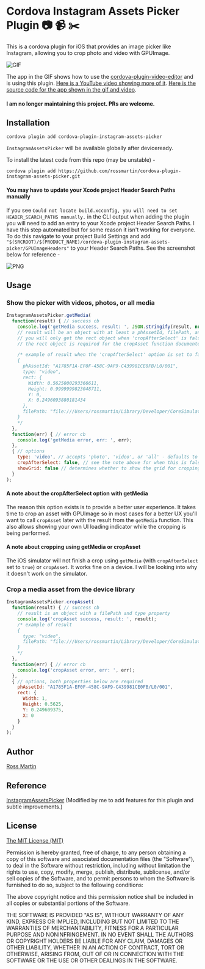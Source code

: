 # Cordova Instagram Assets Picker Plugin :camera: :video_camera: :scissors:

This is a cordova plugin for iOS that provides an image picker like Instagram, allowing you to crop photo and video with GPUImage.

![GIF](example.gif)

The app in the GIF shows how to use the [cordova-plugin-video-editor](https://github.com/jbavari/cordova-plugin-video-editor) and is using this plugin.  [Here is a YouTube video showing more of it](https://youtu.be/U0O2gG4N0JM).  [Here is the source code for the app shown in the gif and video](https://github.com/rossmartin/video-editor-ionic2).

#### I am no longer maintaining this project. PRs are welcome.

## Installation
```
cordova plugin add cordova-plugin-instagram-assets-picker
```
`InstagramAssetsPicker` will be available globally after deviceready.

To install the latest code from this repo (may be unstable) -
```
cordova plugin add https://github.com/rossmartin/cordova-plugin-instagram-assets-picker.git
```

#### You may have to update your Xcode project Header Search Paths manually
If you see `Could not locate build.xcconfig, you will need to set HEADER_SEARCH_PATHS manually.` in the CLI output when adding the plugin you will need to add an entry to your Xcode project Header Search Paths.  I have this step automated but for some reason it isn't working for everyone.  To do this navigate to your project Build Settings and add `"$(SRCROOT)/$(PRODUCT_NAME)/cordova-plugin-instagram-assets-picker/GPUImageHeaders"` to your Header Search Paths.  See the screenshot below for reference -

![PNG](set-header-search-paths.png)

## Usage

### Show the picker with videos, photos, or all media

``` javascript
InstagramAssetsPicker.getMedia(
  function(result) { // success cb
    console.log('getMedia success, result: ', JSON.stringify(result, null, 2));
    // result will be an object with at least a phAssetId, filePath, and type property
    // you will only get the rect object when 'cropAfterSelect' is false
    // the rect object is required for the cropAsset function documented below

    /* example of result when the 'cropAfterSelect' option is set to false
    {
      phAssetId: "A1785F1A-EF0F-458C-9AF9-C439981CE0FB/L0/001",
      type: "video",
      rect: {
        Width: 0.5625000293366611,
        Height: 0.9999999823048711,
        Y: 0,
        X: 0.2496093880181434
      },
      filePath: "file:///Users/rossmartin/Library/Developer/CoreSimulator/Devices/6465544C-C262-4EA8-BA7C-8BAB4AB98597/data/Media/DCIM/100APPLE/IMG_0006.m4v"
    }
    */
  },
  function(err) { // error cb
    console.log('getMedia error, err: ', err);
  },
  { // options
    type: 'video', // accepts 'photo', 'video', or 'all' - defaults to all
    cropAfterSelect: false, // see the note above for when this is false - defaults to false
    showGrid: false // determines whether to show the grid for cropping - defaults to false
  }
);
```

#### A note about the cropAfterSelect option with getMedia
The reason this option exists is to provide a better user experience.  It takes time to crop an asset with GPUImage so in most cases for a better UX you'll want to call `cropAsset` later with the result from the `getMedia` function.  This also allows showing your own UI loading indicator while the cropping is being performed.

#### A note about cropping using getMedia or cropAsset
The iOS simulator will not finish a crop using `getMedia` (with `cropAfterSelect` set to `true`) or `cropAsset`.  It works fine on a device.  I will be looking into why it doesn't work on the simulator.

### Crop a media asset from the device library
```javascript
InstagramAssetsPicker.cropAsset(
  function(result) { // success cb
    // result is an object with a filePath and type property
    console.log('cropAsset success, result: ', result);
    /* example of result
    {
      type: "video",
      filePath: "file:///Users/rossmartin/Library/Developer/CoreSimulator/Devices/6465544C-C262-4EA8-BA7C-8BAB4AB98597/data/Media/DCIM/100APPLE/IMG_0006.m4v"
    }
    */
  },
  function(err) { // error cb
    console.log('cropAsset error, err: ', err);
  },
  { // options, both properties below are required
    phAssetId: "A1785F1A-EF0F-458C-9AF9-C439981CE0FB/L0/001",
    rect: {
      Width: 1,
      Height: 0.5625,
      Y: 0.249609375,
      X: 0
    }
  }
);
```

## Author

[Ross Martin](https://github.com/rossmartin)

## Reference

[InstagramAssetsPicker](https://github.com/Jexbat/InstagramAssetsPicker) (Modified by me to add features for this plugin and subtle improvements.)

## License

[The MIT License (MIT)](http://www.opensource.org/licenses/mit-license.html)

Permission is hereby granted, free of charge, to any person obtaining a copy
of this software and associated documentation files (the "Software"), to deal
in the Software without restriction, including without limitation the rights
to use, copy, modify, merge, publish, distribute, sublicense, and/or sell
copies of the Software, and to permit persons to whom the Software is
furnished to do so, subject to the following conditions:

The above copyright notice and this permission notice shall be included in
all copies or substantial portions of the Software.

THE SOFTWARE IS PROVIDED "AS IS", WITHOUT WARRANTY OF ANY KIND, EXPRESS OR
IMPLIED, INCLUDING BUT NOT LIMITED TO THE WARRANTIES OF MERCHANTABILITY,
FITNESS FOR A PARTICULAR PURPOSE AND NONINFRINGEMENT. IN NO EVENT SHALL THE
AUTHORS OR COPYRIGHT HOLDERS BE LIABLE FOR ANY CLAIM, DAMAGES OR OTHER
LIABILITY, WHETHER IN AN ACTION OF CONTRACT, TORT OR OTHERWISE, ARISING FROM,
OUT OF OR IN CONNECTION WITH THE SOFTWARE OR THE USE OR OTHER DEALINGS IN
THE SOFTWARE.
